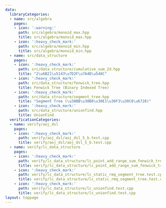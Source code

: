 ```yaml
---
data:
  libraryCategories:
  - name: src/algebra
    pages:
    - icon: ':warning:'
      path: src/algebra/monoid_max.hpp
      title: src/algebra/monoid_max.hpp
    - icon: ':heavy_check_mark:'
      path: src/algebra/monoid_min.hpp
      title: src/algebra/monoid_min.hpp
  - name: src/data_structure
    pages:
    - icon: ':heavy_check_mark:'
      path: src/data_structure/cumulative_sum_2d.hpp
      title: "2\u6B21\u5143\u7D2F\u7A4D\u548C"
    - icon: ':heavy_check_mark:'
      path: src/data_structure/fenwick_tree.hpp
      title: Fenwick Tree (Binary Indexed Tree)
    - icon: ':heavy_check_mark:'
      path: src/data_structure/segment_tree.hpp
      title: "Segment Tree (\u30BB\u30B0\u30E1\u30F3\u30C8\u6728)"
    - icon: ':heavy_check_mark:'
      path: src/data_structure/unionfind.hpp
      title: UnionFind
  verificationCategories:
  - name: verify/aoj_dsl
    pages:
    - icon: ':heavy_check_mark:'
      path: verify/aoj_dsl/aoj_dsl_5_b.test.cpp
      title: verify/aoj_dsl/aoj_dsl_5_b.test.cpp
  - name: verify/lc_data_structure
    pages:
    - icon: ':heavy_check_mark:'
      path: verify/lc_data_structure/lc_point_add_range_sum_fenwick_tree.test.cpp
      title: verify/lc_data_structure/lc_point_add_range_sum_fenwick_tree.test.cpp
    - icon: ':heavy_check_mark:'
      path: verify/lc_data_structure/lc_static_rmq_segment_tree.test.cpp
      title: verify/lc_data_structure/lc_static_rmq_segment_tree.test.cpp
    - icon: ':heavy_check_mark:'
      path: verify/lc_data_structure/lc_unionfind.test.cpp
      title: verify/lc_data_structure/lc_unionfind.test.cpp
layout: toppage
---
```


